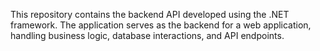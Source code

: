 This repository contains the backend API developed using the .NET framework. The application serves as the backend for a web application, handling business logic, database interactions, and API endpoints.
